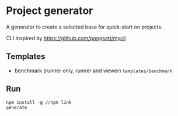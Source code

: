 # Project generator

A generator to create a selected base for quick-start on projects. 

CLI Inspired by https://github.com/pongsatt/mycli

## Templates

- benchmark (runner only, runner and viewer) `templates/benchmark`

## Run

```
npm install -g //npm link
generate
```